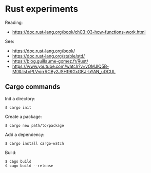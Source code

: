 # Rust experiments

Reading:
- https://doc.rust-lang.org/book/ch03-03-how-functions-work.html

See: 
- https://doc.rust-lang.org/book/
- https://doc.rust-lang.org/stable/std/
- https://blog.guillaume-gomez.fr/Rust/
- https://www.youtube.com/watch?v=vOMJlQ5B-M0&list=PLVvjrrRCBy2JSHf9tGxGKJ-bYAN_uDCUL


## Cargo commands

Init a directory:

    $ cargo init


Create a package:

    $ cargo new path/to/package    


Add a dependency:

    $ cargo install cargo-watch


Build:

    $ cago build
    $ cago build --release
